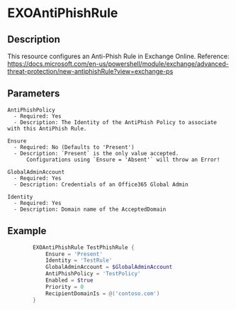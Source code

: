 # EXOAntiPhishRule

## Description

This resource configures an Anti-Phish Rule in Exchange Online.
Reference: https://docs.microsoft.com/en-us/powershell/module/exchange/advanced-threat-protection/new-antiphishRule?view=exchange-ps

## Parameters

    AntiPhishPolicy
      - Required: Yes
      - Description: The Identity of the AntiPhish Policy to associate with this AntiPhish Rule.

    Ensure
      - Required: No (Defaults to 'Present')
      - Description: `Present` is the only value accepted.
          Configurations using `Ensure = 'Absent'` will throw an Error!

    GlobalAdminAccount
      - Required: Yes
      - Description: Credentials of an Office365 Global Admin

    Identity
      - Required: Yes
      - Description: Domain name of the AcceptedDomain



## Example

```PowerShell
        EXOAntiPhishRule TestPhishRule {
            Ensure = 'Present'
            Identity = 'TestRule'
            GlobalAdminAccount = $GlobalAdminAccount
            AntiPhishPolicy = 'TestPolicy'
            Enabled = $true
            Priority = 0
            RecipientDomainIs = @('contoso.com')
        }
```
